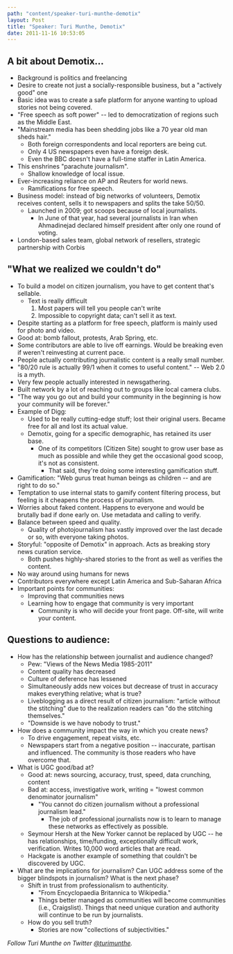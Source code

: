 ```yaml
---
path: "content/speaker-turi-munthe-demotix"
layout: Post
title: "Speaker: Turi Munthe, Demotix"
date: 2011-11-16 10:53:05
---
```


## A bit about Demotix...
+ Background is politics and freelancing
+ Desire to create not just a socially-responsible business, but a "actively good" one
+ Basic idea was to create a safe platform for anyone wanting to upload stories not being covered.
+ "Free speech as soft power" -- led to democratization of regions such as the Middle East.
+ "Mainstream media has been shedding jobs like a 70 year old man sheds hair."
    + Both foreign correspondents and local reporters are being cut.
    + Only 4 US newspapers even have a foreign desk.
    + Even the BBC doesn't have a full-time staffer in Latin America.
+ This enshrines "parachute journalism".
    + Shallow knowledge of local issue.
+ Ever-increasing reliance on AP and Reuters for world news. 
    + Ramifications for free speech.
+ Business model: instead of big networks of volunteers, Demotix receives content, sells it to newspapers and splits the take 50/50.
    + Launched in 2009; got scoops because of local journalists.
        + In June of that year, had several journalists in Iran when Ahmadinejad declared himself president after only one round of voting.
+ London-based sales team, global network of resellers, strategic partnership with Corbis

## "What we realized we couldn't do"
+ To build a model on citizen journalism, you have to get content that's sellable. 
    + Text is really difficult
         1. Most papers will tell you people can't write
         2. Impossible to copyright data; can't sell it as text.
+ Despite starting as a platform for free speech, platform is mainly used for photo and video.
+ Good at: bomb fallout, protests, Arab Spring, etc. 
+ Some contributors are able to live off earnings. Would be breaking even if weren't reinvesting at current pace.
+ People actually contributing journalistic content is a really small number.
+ "80/20 rule is actually 99/1 when it comes to useful content." -- Web 2.0 is a myth.
+ Very few people actually interested in newsgathering. 
+ Built network by a lot of reaching out to groups like local camera clubs.
+ "The way you go out and build your community in the beginning is how your community will be forever."
+ Example of Digg:
    + Used to be really cutting-edge stuff; lost their original users. Became free for all and lost its actual value.
    + Demotix, going for a specific demographic, has retained its user base.
        + One of its competitors (Citizen Site) sought to grow user base as much as possible and while they get the occasional good scoop, it's not as consistent.
            + That said, they're doing some interesting gamification stuff.
+ Gamification: "Web gurus treat human beings as children -- and are right to do so."
+ Temptation to use internal stats to gamify content filtering process, but feeling is it cheapens the process of journalism.
+ Worries about faked content. Happens to everyone and would be brutally bad if done early on. Use metadata and calling to verify.
+ Balance between speed and quality. 
    + Quality of photojournalism has vastly improved over the last decade or so, with everyone taking photos.
+ Storyful: "opposite of Demotix" in approach. Acts as breaking story news curation service.
    + Both pushes highly-shared stories to the front as well as verifies the content.
+ No way around using humans for news
+ Contributors everywhere except Latin America and Sub-Saharan Africa
+ Important points for communities:
    + Improving that communities news
    + Learning how to engage that community is very important
         + Community is who will decide your front page. Off-site, will write your content.

## Questions to audience:
+ How has the relationship between journalist and audience changed?
    + Pew: "Views of the News Media 1985-2011"
    + Content quality has decreased
    + Culture of deference has lessened
    + Simultaneously adds new voices but decrease of trust in accuracy makes everything relative; what is true?
    + Liveblogging as a direct result of citizen journalism: "article without the stitching" due to the realization readers can "do the stitching themselves."
    + "Downside is we have nobody to trust."
+ How does a community impact the way in which you create news?
    + To drive engagement, repeat visits, etc.
    + Newspapers start from a negative position -- inaccurate, partisan and influenced. The community is those readers who have overcome that.
+ What is UGC good/bad at?
    + Good at: news sourcing, accuracy, trust, speed, data crunching, content
    + Bad at: access, investigative work, writing = "lowest common denominator journalism"
        + "You cannot do citizen journalism without a professional journalism lead."
            + The job of professional journalists now is to learn to manage these networks as effectively as possible.
    + Seymour Hersh at the New Yorker cannot be replaced by UGC -- he has relationships, time/funding, exceptionally difficult work, verification. Writes 10,000 word articles that are read. 
    + Hackgate is another example of something that couldn't be discovered by UGC.
+ What are the implications for journalism? Can UGC address some of the bigger blindspots in journalism? What is the next phase?
    + Shift in trust from professionalism to authenticity. 
        + "From Encyclopaedia Britannica to Wikipedia."
        + Things better managed as communities will become communities (i.e., Craigslist). Things that need unique curation and authority will continue to be run by journalists.
    + How do you sell truth?
        + Stories are now "collections of subjectivities."

*Follow Turi Munthe on Twitter [@turimunthe](http://twitter.com/turimunthe).*
